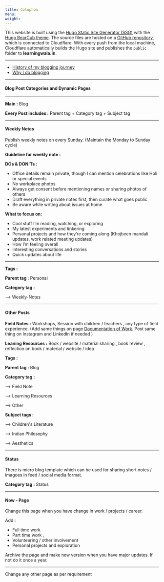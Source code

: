```yaml
---
title: Colophon
menu: 
weight:	
---
```


This website is built using the [Hugo Static Site Generator (SSG)](https://gohugo.io/) with the [Hugo BearCub theme](https://themes.gohugo.io/themes/hugo-bearcub/).
The source files are hosted on a [GitHub repository](https://github.com/learningwala/learningwala.in), which is connected to Cloudflare.
With every push from the local machine, Cloudflare automatically builds the Hugo site and publishes the `public` folder to **learningwala.in**.

----

- [History of my blogging journey](https://learningwala.in/blog/my-blogging-journey/) 
- [Why I do blogging](https://learningwala.in/blog/a-challenge-of-blog-questions/)

-----

#### Blog Post Categories and Dynamic Pages

-----

**Main :** Blog 

**Every Post includes :** Parent tag + Category tag + Subject tag 

------
#### Weekly Notes

Publish weekly notes on every Sunday. (Maintain the Monday to Sunday cycle)

**Guideline for weekly note :**

**DOs & DON'Ts :**

- Office details remain private, though I can mention celebrations like Holi or special events
- No workplace photos
- Always get consent before mentioning names or sharing photos of others
- Draft everything in private notes first, then curate what goes public
- Be aware while writing about issues at home

**What to focus on:**

- Cool stuff I’m reading, watching, or exploring
- My latest experiments and tinkering
- Personal projects and how they’re coming along (Khojbeen mandali updates, work related meeting updates)
- How I’m feeling overall
- Interesting conversations and stories
- Quick updates about life

-----
**Tags :** 

**Parent tag :** Personal

**Category tag :** 

--> Weekly-Notes

-----

#### Other Posts

**Field Notes :** Workshops, Session with children / teachers , any type of field experience. (Add same things on page [Documentation of Work](https://learningwala.in/about-me/docu/). Post same thing on Instagram and LinkedIn if needed )

**Leaning Resources :** Book / website / material sharing , book review , reflection on book / material / website / idea

**Tags :**

**Parent tag :** Blog 

**Category tag :** 

--> Field Note

--> Learning Resources 

--> Other 

**Subject tags :**

--> Children's Literature

--> Indian Philosophy

--> Aesthetics

-------

#### Status

There is micro blog template which can be used for sharing short notes / imagoes in feed / social media format.

**Category tag :**  Status

-----

#### Now - Page

Change this page when you have change in work / projects / career. 

Add : 
- Full time work
- Part time work , 
- Volunteering / other involvement 
- Personal projects and exploration 

Archive the page and make new version when you have major updates. If not do it once a year.

----

Change any other page as per requirement 
